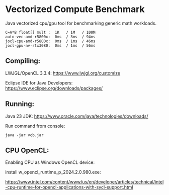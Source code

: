 # Vectorized Compute Benchmark

Java vectorized cpu/gpu tool for benchmarking generic math workloads.

```
C=A*B float[] mult :  1K   / 1M   / 100M
auto-vec-amd-r5800x:  0ms  / 3ms  / 94ms
jocl-cpu-amd-r5800x:  0ms  / 1ms  / 46ms
jocl-gpu-nv-rtx3080:  0ms  / 1ms  / 56ms
```

Compiling:
----------------

LWJGL/OpenCL 3.3.4: https://www.lwjgl.org/customize

Eclipse IDE for Java Developers: https://www.eclipse.org/downloads/packages/

Running:
----------------

Java 23 JDK: https://www.oracle.com/java/technologies/downloads/

Run command from console:
```
java -jar vcb.jar
```

CPU OpenCL:
----------------
Enabling CPU as Windows OpenCL device:

install w_opencl_runtime_p_2024.2.0.980.exe:

https://www.intel.com/content/www/us/en/developer/articles/technical/intel-cpu-runtime-for-opencl-applications-with-sycl-support.html
